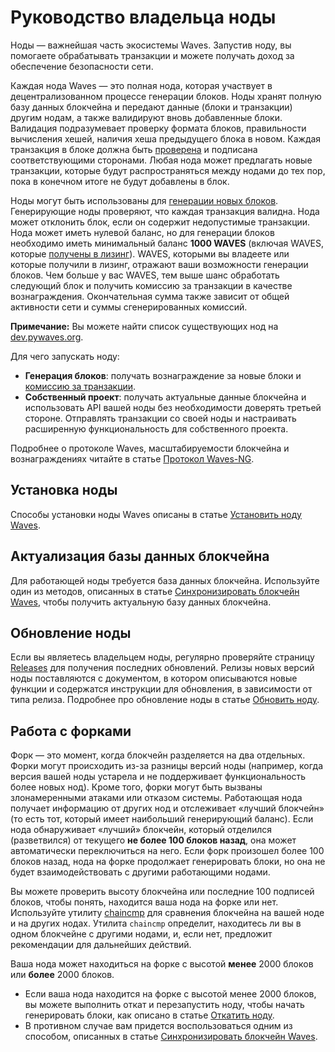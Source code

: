 # Руководство владельца ноды

Ноды — важнейшая часть экосистемы Waves. Запустив ноду, вы помогаете обрабатывать транзакции и можете получать доход за обеспечение безопасности сети.

Каждая нода Waves — это полная нода, которая участвует в децентрализованном процессе генерации блоков. Ноды хранят полную базу данных блокчейна и передают данные (блоки и транзакции) другим нодам, а также валидируют вновь добавленные блоки. Валидация подразумевает проверку формата блоков, правильности вычисления хешей, наличия хеша предыдущего блока в новом. Каждая транзакция в блоке должна быть [проверена](/ru/blockchain/transaction/transaction-validation) и подписана соответствующими сторонами. Любая нода может предлагать новые транзакции, которые будут распространяться между нодами до тех пор, пока в конечном итоге не будут добавлены в блок.

Ноды могут быть использованы для [генерации новых блоков](/ru/blockchain/mining/). Генерирующие ноды проверяют, что каждая транзакция валидна. Нода может отклонить блок, если он содержит недопустимые транзакции. Нода может иметь нулевой баланс, но для генерации блоков необходимо иметь минимальный баланс **1000 WAVES** (включая WAVES, которые [получены в лизинг](/ru/blockchain/leasing)). WAVES, которыми вы владеете или которые получили в лизинг, отражают ваши возможности генерации блоков. Чем больше у вас WAVES, тем выше шанс обработать следующий блок и получить комиссию за транзакции в качестве вознаграждения. Окончательная сумма также зависит от общей активности сети и суммы сгенерированных комиссий.

**Примечание:** Вы можете найти список существующих нод на [dev.pywaves.org](http://dev.pywaves.org/generators/).

Для чего запускать ноду:

* **Генерация блоков**: получать вознаграждение за новые блоки и [комиссию за транзакции](/ru/blockchain/transaction/transaction-fee).
* **Собственный проект**: получать актуальные данные блокчейна и использовать API вашей ноды без необходимости доверять третьей стороне. Отправлять транзакции со своей ноды и настраивать расширенную функциональность для собственного проекта.

Подробнее о протоколе Waves, масштабируемости блокчейна и вознаграждениях читайте в статье [Протокол Waves-NG](/ru/blockchain/waves-protocol/waves-ng-protocol).

## Установка ноды

Способы установки ноды Waves описаны в статье [Установить ноду Waves](/ru/waves-node/how-to-install-a-node/how-to-install-a-node).

## Актуализация базы данных блокчейна

Для работающей ноды требуется база данных блокчейна. Используйте один из методов, описанных в статье [Синхронизировать блокчейн Waves](/ru/waves-node/options-for-getting-actual-blockchain/), чтобы получить актуальную базу данных блокчейна.

## Обновление ноды

Если вы являетесь владельцем ноды, регулярно проверяйте страницу [Releases](https://github.com/wavesplatform/Waves/releases/) для получения последних обновлений. Релизы новых версий ноды поставляются с документом, в котором описываются новые функции и содержатся инструкции для обновления, в зависимости от типа релиза.
Подробнее про обновление ноды в статье [Обновить ноду](/ru/waves-node/upgrading).

## Работа с форками

Форк — это момент, когда блокчейн разделяется на два отдельных. Форки могут происходить из-за разницы версий ноды (например, когда версия вашей ноды устарела и не поддерживает функциональность более новых нод). Кроме того, форки могут быть вызваны злонамеренными атаками или отказом системы. Работающая нода получает информацию от других нод и отслеживает «лучший блокчейн» (то есть тот, который имеет наибольший генерирующий баланс). Если нода обнаруживает «лучший» блокчейн, который отделился (разветвился) от текущего **не более 100 блоков назад**, она может автоматически переключиться на него. Если форк произошел более 100 блоков назад, нода на форке продолжает генерировать блоки, но она не будет взаимодействовать с другими работающими нодами.

Вы можете проверить высоту блокчейна или последние 100 подписей блоков, чтобы понять, находится ваша нода на форке или нет. Используйте утилиту [chaincmp](https://github.com/wavesplatform/gowaves/releases/tag/v0.1.2) для сравнения блокчейна на вашей ноде и на других нодах. Утилита `сhaincmp` определит, находитесь ли вы в одном блокчейне с другими нодами, и, если нет, предложит рекомендации для дальнейших действий.

Ваша нода может находиться на форке с высотой **менее** 2000 блоков или **более** 2000 блоков.

* Если ваша нода находится на форке с высотой менее 2000 блоков, вы можете выполнить откат и перезапустить ноду, чтобы начать генерировать блоки, как описано в статье [Откатить ноду](/ru/waves-node/how-to-rollback-a-node).
* В противном случае вам придется воспользоваться одним из способом, описанных в статье [Синхронизировать блокчейн Waves](/ru/waves-node/options-for-getting-actual-blockchain/).
